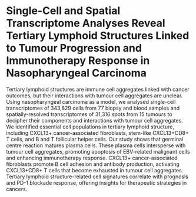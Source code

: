 # Single-Cell and Spatial Transcriptome Analyses Reveal Tertiary Lymphoid Structures Linked to Tumour Progression and Immunotherapy Response in Nasopharyngeal Carcinoma
Tertiary lymphoid structures are immune cell aggregates linked with cancer outcomes, but their interactions with tumour cell aggregates are unclear. Using nasopharyngeal carcinoma as a model, we analysed single-cell transcriptomes of 343,829 cells from 77 biopsy and blood samples and spatially-resolved transcriptomes of 31,316 spots from 15 tumours to decipher their components and interactions with tumour cell aggregates. We identified essential cell populations in tertiary lymphoid structure, including CXCL13+ cancer-associated fibroblasts, stem-like CXCL13+CD8+ T cells, and B and T follicular helper cells. Our study shows that germinal centre reaction matures plasma cells. These plasma cells intersperse with tumour cell aggregates, promoting apoptosis of EBV-related malignant cells and enhancing immunotherapy response.  CXCL13+ cancer-associated fibroblasts promote B cell adhesion and antibody production, activating CXCL13+CD8+ T cells that become exhausted in tumour cell aggregates. Tertiary lymphoid structure-related cell signatures correlate with prognosis and PD-1 blockade response, offering insights for therapeutic strategies in cancers.
